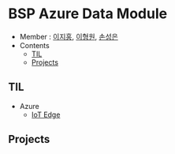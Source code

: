 # BSP Azure Data Module

- Member : [이지홍](https://github.com/jihongl), [이형원](https://github.com/LeeHyeongWon), [손성은](https://github.com/allmine123)
- Contents
  - [TIL](#TIL)
  - [Projects](#Projects)

## TIL

- Azure
  - [IoT Edge](TIL/Azure/IoT_Edge.md)

## Projects

